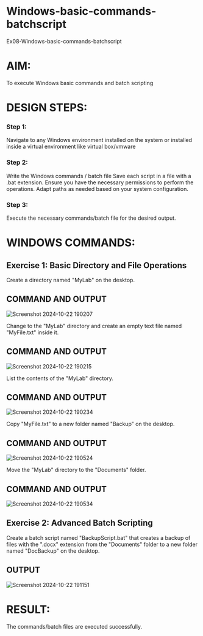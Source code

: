 # Windows-basic-commands-batchscript
Ex08-Windows-basic-commands-batchscript

# AIM:
To execute Windows basic commands and batch scripting

# DESIGN STEPS:

### Step 1:

Navigate to any Windows environment installed on the system or installed inside a virtual environment like virtual box/vmware 

### Step 2:

Write the Windows commands / batch file
Save each script in a file with a .bat extension.
Ensure you have the necessary permissions to perform the operations.
Adapt paths as needed based on your system configuration.
### Step 3:

Execute the necessary commands/batch file for the desired output. 




# WINDOWS COMMANDS:
## Exercise 1: Basic Directory and File Operations
Create a directory named "MyLab" on the desktop.
## COMMAND AND OUTPUT
![Screenshot 2024-10-22 190207](https://github.com/user-attachments/assets/de8563b1-0afe-4d35-ae35-a7dca8d51c55)


Change to the "MyLab" directory and create an empty text file named "MyFile.txt" inside it.

## COMMAND AND OUTPUT
![Screenshot 2024-10-22 190215](https://github.com/user-attachments/assets/6e8c5480-9173-444d-93c2-78b3b5368b99)


List the contents of the "MyLab" directory.



## COMMAND AND OUTPUT
![Screenshot 2024-10-22 190234](https://github.com/user-attachments/assets/00a6a5d2-9ad1-42e9-bfde-b647b2890002)


Copy "MyFile.txt" to a new folder named "Backup" on the desktop.


## COMMAND AND OUTPUT
![Screenshot 2024-10-22 190524](https://github.com/user-attachments/assets/82190fe2-9b9c-412b-8061-cec23b7b9012)


Move the "MyLab" directory to the "Documents" folder.

## COMMAND AND OUTPUT

![Screenshot 2024-10-22 190534](https://github.com/user-attachments/assets/8dba7add-0220-46c5-9f2a-937f8305da7a)

## Exercise 2: Advanced Batch Scripting
Create a batch script named "BackupScript.bat" that creates a backup of files with the ".docx" extension from the "Documents" folder to a new folder named "DocBackup" on the desktop.







## OUTPUT


![Screenshot 2024-10-22 191151](https://github.com/user-attachments/assets/39f73c72-f8c7-4764-9cb9-28f9d7ba506c)



# RESULT:
The commands/batch files are executed successfully.


